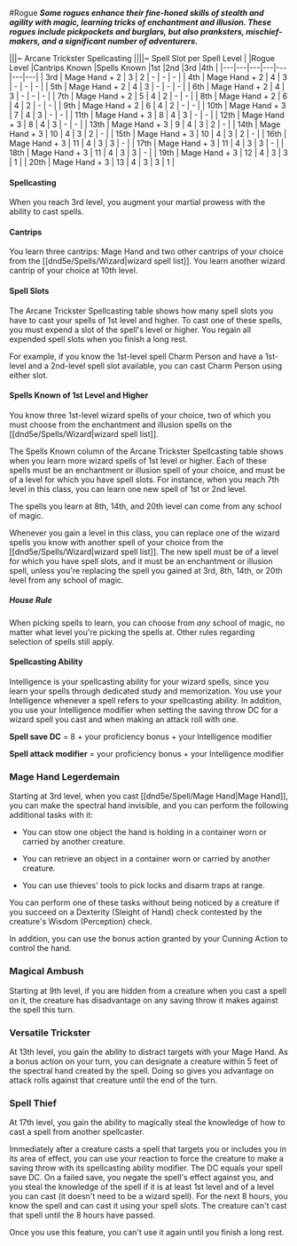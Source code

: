 #Rogue
***Some rogues enhance their fine-honed skills of stealth and agility with magic, learning tricks of enchantment and illusion. These rogues include pickpockets and burglars, but also pranksters, mischief-makers, and a significant number of adventurers.***

|||~ Arcane Trickster Spellcasting ||||~ Spell Slot per Spell Level |
|Rogue Level |Cantrips Known |Spells Known |1st |2nd |3rd |4th |
|---|---|---|---|---|---|---|
| 3rd | Mage Hand + 2 | 3 | 2 | - | - | - |
| 4th | Mage Hand + 2 | 4 | 3 | - | - | - |
| 5th | Mage Hand + 2 | 4 | 3 | - | - | - |
| 6th | Mage Hand + 2 | 4 | 3 | - | - | - |
| 7th | Mage Hand + 2 | 5 | 4 | 2 | - | - |
| 8th | Mage Hand + 2 | 6 | 4 | 2 | - | - |
| 9th | Mage Hand + 2 | 6 | 4 | 2 | - | - |
| 10th | Mage Hand + 3 | 7 | 4 | 3 | - | - |
| 11th | Mage Hand + 3 | 8 | 4 | 3 | - | - |
| 12th | Mage Hand + 3 | 8 | 4 | 3 | - | - |
| 13th | Mage Hand + 3 | 9 | 4 | 3 | 2 | - |
| 14th | Mage Hand + 3 | 10 | 4 | 3 | 2 | - |
| 15th | Mage Hand + 3 | 10 | 4 | 3 | 2 | - |
| 16th | Mage Hand + 3 | 11 | 4 | 3 | 3 | - |
| 17th | Mage Hand + 3 | 11 | 4 | 3 | 3 | - |
| 18th | Mage Hand + 3 | 11 | 4 | 3 | 3 | - |
| 19th | Mage Hand + 3 | 12 | 4 | 3 | 3 | 1 |
| 20th | Mage Hand + 3 | 13 | 4 | 3 | 3 | 1 |

#### Spellcasting
When you reach 3rd level, you augment your martial prowess with the ability to cast spells.

#### Cantrips
You learn three cantrips: Mage Hand and two other cantrips of your choice from the [[dnd5e/Spells/Wizard\|wizard spell list]]. You learn another wizard cantrip of your choice at 10th level.

#### Spell Slots
The Arcane Trickster Spellcasting table shows how many spell slots you have to cast your spells of 1st level and higher. To cast one of these spells, you must expend a slot of the spell's level or higher. You regain all expended spell slots when you finish a long rest.

For example, if you know the 1st-level spell Charm Person and have a 1st-level and a 2nd-level spell slot available, you can cast Charm Person using either slot.

#### Spells Known of 1st Level and Higher
You know three 1st-level wizard spells of your choice, two of which you must choose from the enchantment and illusion spells on the [[dnd5e/Spells/Wizard\|wizard spell list]].

The Spells Known column of the Arcane Trickster Spellcasting table shows when you learn more wizard spells of 1st level or higher. Each of these spells must be an enchantment or illusion spell of your choice, and must be of a level for which you have spell slots. For instance, when you reach 7th level in this class, you can learn one new spell of 1st or 2nd level.

The spells you learn at 8th, 14th, and 20th level can come from any school of magic.

Whenever you gain a level in this class, you can replace one of the wizard spells you know with another spell of your choice from the [[dnd5e/Spells/Wizard\|wizard spell list]]. The new spell must be of a level for which you have spell slots, and it must be an enchantment or illusion spell, unless you're replacing the spell you gained at 3rd, 8th, 14th, or 20th level from any school of magic.

##### House Rule
When picking spells to learn, you can choose from *any* school of magic, no matter what level you're picking the spells at. Other rules regarding selection of spells still apply.

#### Spellcasting Ability
Intelligence is your spellcasting ability for your wizard spells, since you learn your spells through dedicated study and memorization. You use your Intelligence whenever a spell refers to your spellcasting ability. In addition, you use your Intelligence modifier when setting the saving throw DC for a wizard spell you cast and when making an attack roll with one.

**Spell save DC** = 8 + your proficiency bonus + your Intelligence modifier

**Spell attack modifier** = your proficiency bonus + your Intelligence modifier

### Mage Hand Legerdemain
Starting at 3rd level, when you cast [[dnd5e/Spell/Mage Hand\|Mage Hand]], you can make the spectral hand invisible, and you can perform the following additional tasks with it:

- You can stow one object the hand is holding in a container worn or carried by another creature.

- You can retrieve an object in a container worn or carried by another creature.

- You can use thieves' tools to pick locks and disarm traps at range.

You can perform one of these tasks without being noticed by a creature if you succeed on a Dexterity (Sleight of Hand) check contested by the creature's Wisdom (Perception) check.

In addition, you can use the bonus action granted by your Cunning Action to control the hand.

### Magical Ambush
Starting at 9th level, if you are hidden from a creature when you cast a spell on it, the creature has disadvantage on any saving throw it makes against the spell this turn.

### Versatile Trickster
At 13th level, you gain the ability to distract targets with your Mage Hand. As a bonus action on your turn, you can designate a creature within 5 feet of the spectral hand created by the spell. Doing so gives you advantage on attack rolls against that creature until the end of the turn.

### Spell Thief
At 17th level, you gain the ability to magically steal the knowledge of how to cast a spell from another spellcaster.

Immediately after a creature casts a spell that targets you or includes you in its area of effect, you can use your reaction to force the creature to make a saving throw with its spellcasting ability modifier. The DC equals your spell save DC. On a failed save, you negate the spell's effect against you, and you steal the knowledge of the spell if it is at least 1st level and of a level you can cast (it doesn't need to be a wizard spell). For the next 8 hours, you know the spell and can cast it using your spell slots. The creature can't cast that spell until the 8 hours have passed.

Once you use this feature, you can't use it again until you finish a long rest.